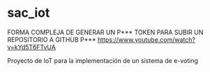 # sac_iot


FORMA COMPLEJA DE GENERAR UN P*** TOKEN PARA SUBIR UN REPOSITORIO A GITHUB P***
https://www.youtube.com/watch?v=kYd5T6FTvUA


Proyecto de IoT para la implementación de un sistema de e-voting
